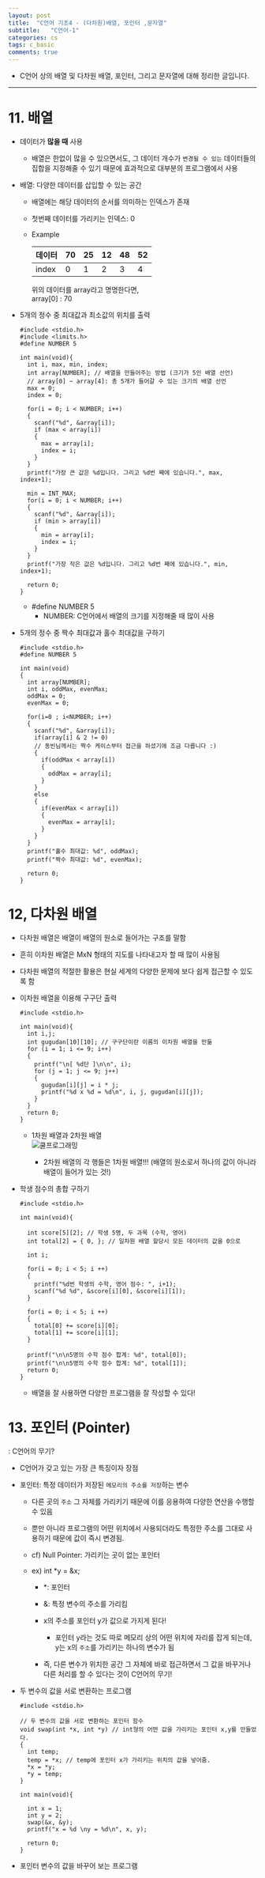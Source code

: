 ```yaml
---
layout: post
title:  "C언어 기초4 - (다차원)배열, 포인터 ,문자열"
subtitle:   "C언어-1"
categories: cs
tags: c_basic
comments: true
---
```


- C언어 상의 배열 및 다차원 배열, 포인터, 그리고 문자열에 대해 정리한 글입니다.  

---  

# 11. 배열  
- 데이터가 __많을 때__ 사용  
  - 배열은 한없이 많을 수 있으면서도, 그 데이터 개수가 `변경될 수 있는` 데이터들의 집합을 지정해줄 수 있기 때문에 효과적으로 대부분의 프로그램에서 사용  
  
- 배열: 다양한 데이터를 삽입할 수 있는 공간    
  - 배열에는 해당 데이터의 순서를 의미하는 인덱스가 존재  
  - 첫번째 데이터를 가리키는 인덱스: 0  
  
  - Example  
  
    |데이터|70|25|12|48|52|
    |-----|--|--|--|--|--|  
    |index|0|1|2|3|4|  
    
    위의 데이터를 array라고 명명한다면,  
    array[0] : 70  
 
- 5개의 정수 중 최대값과 최소값의 위치를 출력  

  ```  
  #include <stdio.h>
  #include <limits.h>
  #define NUMBER 5

  int main(void){
    int i, max, min, index;
    int array[NUMBER]; // 배열을 만들어주는 방법 (크기가 5인 배열 선언)
    // array[0] ~ array[4]: 총 5개가 들어갈 수 있는 크기의 배열 선언  
    max = 0;
    index = 0;

    for(i = 0; i < NUMBER; i++)
    {
      scanf("%d", &array[i]);
      if (max < array[i])
      {
        max = array[i];
        index = i;
      }
    } 
    printf("가장 큰 값은 %d입니다. 그리고 %d번 째에 있습니다.", max, index+1);

    min = INT_MAX;
    for(i = 0; i < NUMBER; i++)
    {
      scanf("%d", &array[i]);
      if (min > array[i])
      {
        min = array[i];
        index = i;
      }
    } 
    printf("가장 작은 값은 %d입니다. 그리고 %d번 째에 있습니다.", min, index+1);

    return 0;
  }
  ```  
  
  - #define NUMBER 5  
    - NUMBER: C언어에서 배열의 크기를 지정해줄 때 많이 사용  
    
- 5개의 정수 중 짝수 최대값과 홀수 최대값을 구하기  

  ```  
  #include <stdio.h>
  #define NUMBER 5

  int main(void)
  {
    int array[NUMBER];
    int i, oddMax, evenMax;
    oddMax = 0;
    evenMax = 0;

    for(i=0 ; i<NUMBER; i++)
    {
      scanf("%d", &array[i]);
      if(array[i] & 2 != 0)
      // 동빈님께서는 짝수 케이스부터 접근을 하셨기에 조금 다릅니다 :) 
      {
        if(oddMax < array[i])
        {
          oddMax = array[i];
        }
      }
      else
      {
        if(evenMax < array[i])
        {
          evenMax = array[i];
        }
      }	
    } 
    printf("홀수 최대값: %d", oddMax);
    printf("짝수 최대값: %d", evenMax);

    return 0;
  }
  ```  
  
# 12, 다차원 배열  
- 다차원 배열은 배열이 배열의 원소로 들어가는 구조를 말함  
- 흔히 이차원 배열은 MxN 형태의 지도를 나타내고자 할 때 많이 사용됨  
- 다차원 배열의 적절한 활용은 현실 세계의 다양한 문제에 보다 쉽게 접근할 수 있도록 함  


- 이차원 배열을 이용해 구구단 출력  
  
  ```  
  #include <stdio.h>

  int main(void){
    int i,j;
    int gugudan[10][10]; // 구구단이란 이름의 이차원 배열을 만듦   
    for (i = 1; i <= 9; i++)
    {
      printf("\n[ %d단 ]\n\n", i);
      for (j = 1; j <= 9; j++)
      {
        gugudan[i][j] = i * j;
        printf("%d x %d = %d\n", i, j, gugudan[i][j]);
      }
    }
    return 0;
  }
  ```  
  
  - 1차원 배열과 2차원 배열  
    ![쿨프로그래밍](http://cfile218.uf.daum.net/image/240F8D3D5270EB961332C6)  
    
    - 2차원 배열의 각 행들은 1차원 배열!!! (배열의 원소로서 하나의 값이 아니라 배열이 들어가 있는 것!)  
    
- 학생 점수의 총합 구하기  
  
  ```  
  #include <stdio.h>

  int main(void){

    int score[5][2]; // 학생 5명, 두 과목 (수학, 영어) 
    int total[2] = { 0, }; // 일차원 배열 할당시 모든 데이터의 값을 0으로  

    int i;

    for(i = 0; i < 5; i ++)
    {
      printf("%d번 학생의 수학, 영어 점수: ", i+1);
      scanf("%d %d", &score[i][0], &score[i][1]);
    }

    for(i = 0; i < 5; i ++)
    {
      total[0] += score[i][0];
      total[1] += score[i][1];
    }

    printf("\n\n5명의 수학 점수 합계: %d", total[0]);
    printf("\n\n5명의 수학 점수 합계: %d", total[1]);
    return 0;
  }
  ```  
  
  - 배열을 잘 사용하면 다양한 프로그램을 잘 작성할 수 있다!  
  
# 13. 포인터 (Pointer)  
: C언어의 무기?  

- C언어가 갖고 있는 가장 큰 특징이자 장점  
- 포인터: 특정 데이터가 저장된 `메모리의 주소를 저장`하는 변수  
  - 다른 곳의 `주소` 그 자체를 가리키기 때문에 이를 응용하여 다양한 연산을 수행할 수 있음  
  - 뿐만 아니라 프로그램의 어떤 위치에서 사용되더라도 특정한 주소를 그대로 사용하기 때문에 값이 즉시 변경됨.  
  
  - cf) Null Pointer: 가리키는 곳이 없는 포인터  
  
  - ex) int *y = &x;  
    - *: 포인터  
    - &: 특정 변수의 주소를 가리킴  
    - x의 주소를 포인터 y가 값으로 가지게 된다!  
      - 포인터 y라는 것도 따로 메모리 상의 어떤 위치에 자리를 잡게 되는데,  
        y는 x의 `주소`를 가리키는 하나의 변수가 됨  
       
    - 즉, 다른 변수가 위치한 공간 그 자체에 바로 접근하면서 그 값을 바꾸거나 다른 처리를 할 수 있다는 것이 C언어의 무기!  
    
- 두 변수의 값을 서로 변환하는 프로그램  

  ```  
  #include <stdio.h>

  // 두 변수의 값을 서로 변환하는 포인터 함수  
  void swap(int *x, int *y) // int형의 어떤 값을 가리키는 포인터 x,y를 만들었다.  
  {
    int temp;
    temp = *x; // temp에 포인터 x가 가리키는 위치의 값을 넣어줌.   
    *x = *y;
    *y = temp;
  }

  int main(void){

    int x = 1;
    int y = 2;
    swap(&x, &y);
    printf("x = %d \ny = %d\n", x, y);

    return 0;
  }
  ```  

- 포인터 변수의 값을 바꾸어 보는 프로그램  


